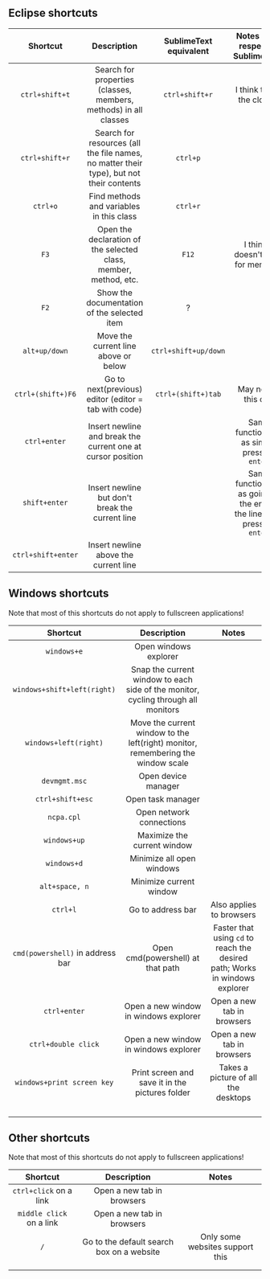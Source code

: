 ## Eclipse shortcuts


| Shortcut      | Description   | SublimeText equivalent    | Notes (with respect to SublimeText) |
|:-------------:|:-------------:|:-------------------------:|:------:|
|`ctrl+shift+t`| Search for properties (classes, members, methods) in all classes | `ctrl+shift+r` | I think this is the closest
|`ctrl+shift+r`| Search for resources (all the file names, no matter their type), but not their contents| `ctrl+p`| |
| `ctrl+o`| Find methods and variables in this class | `ctrl+r` | |
| `F3` |Open the declaration of the selected class, member, method, etc. | `F12`| I think it doesn't work for members |
| `F2` | Show the documentation of the selected item | ? |  |
| `alt+up/down` | Move the current line above or below | `ctrl+shift+up/down` |  |
| `ctrl+(shift+)F6` | Go to next(previous) editor (editor = tab with code) | `ctrl+(shift+)tab` | May not be this one |
| `ctrl+enter` | Insert newline and break the current one at cursor position |  | Same functionality as simply pressing `enter` |
| `shift+enter` | Insert newline but don't break the current line |  | Same functionality as going to the end of the line, then pressing `enter` |
| `ctrl+shift+enter` | Insert newline above the current line |  |  |






## Windows shortcuts

Note that most of this shortcuts do not apply to fullscreen applications!

| Shortcut | Description | Notes |
|:-------------:|:-------------:|:-------------------------:|
| `windows+e` | Open windows explorer |  |
| `windows+shift+left(right)` | Snap the current window to each side of the monitor, cycling through all monitors |  |
| `windows+left(right)` | Move the current window to the left(right) monitor, remembering the window scale |  |
| `devmgmt.msc` | Open device manager |  |
| `ctrl+shift+esc` | Open task manager |  |
| `ncpa.cpl` | Open network connections |  |
| `windows+up` | Maximize the current window  |  |
| `windows+d` | Minimize all open windows |  |
| `alt+space, n` | Minimize current window |  |
| `ctrl+l` | Go to address bar | Also applies to browsers |
| `cmd(powershell)` in address bar | Open cmd(powershell) at that path | Faster that using `cd` to reach the desired path; Works in windows explorer |
| `ctrl+enter` | Open a new window in windows explorer | Open a new tab in browsers |
| `ctrl+double click` | Open a new window in windows explorer | Open a new tab in browsers |
| `windows+print screen key` | Print screen and save it in the pictures folder | Takes a picture of all the desktops |
|  |  |  |
|  |  |  |
|  |  |  |
|  |  |  |


## Other shortcuts

Note that most of this shortcuts do not apply to fullscreen applications!

| Shortcut | Description | Notes |
|:-------------:|:-------------:|:-------------------------:|
| `ctrl+click` on a link | Open a new tab in browsers |  |
| `middle click` on a link | Open a new tab in browsers |  |
| `/` | Go to the default search box on a website | Only some websites support this  |
|  |  |  |
|  |  |  |
